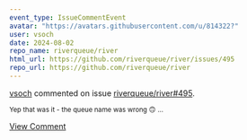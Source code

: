 ```yaml
---
event_type: IssueCommentEvent
avatar: "https://avatars.githubusercontent.com/u/814322?"
user: vsoch
date: 2024-08-02
repo_name: riverqueue/river
html_url: https://github.com/riverqueue/river/issues/495
repo_url: https://github.com/riverqueue/river
---
```


<a href='https://github.com/vsoch' target='_blank'>vsoch</a> commented on issue <a href='https://github.com/riverqueue/river/issues/495' target='_blank'>riverqueue/river#495</a>.

<small>Yep that was it - the queue name was wrong :upside_down_face: ...</small>

<a href='https://github.com/riverqueue/river/issues/495' target='_blank'>View Comment</a>